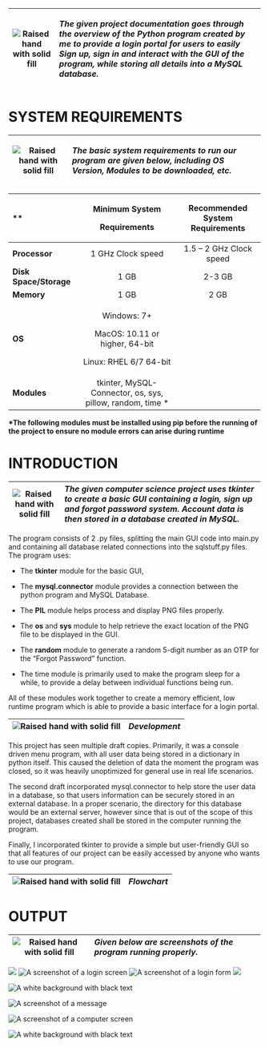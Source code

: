 

|![Raised hand with solid fill]|<p>*The given project documentation goes through the overview of the Python program created by me to provide a login portal for users to easily Sign up, sign in and interact with the GUI of the program, while storing all details into a MySQL database.* </p><p></p>|
| - | :- |

# **SYSTEM REQUIREMENTS**

|![Raised hand with solid fill]|<p>*The basic system requirements to run our program are given below, including OS Version, Modules to be downloaded, etc.* </p><p></p>|
| :-: | :- |

|**	|<p>**Minimum System**</p><p>**Requirements**</p>|**Recommended System Requirements**|
| :- | :-: | :-: |
|**Processor**|1 GHz Clock speed|1\.5 – 2 GHz Clock speed|
|**Disk Space/Storage**|1 GB|2-3 GB|
|**Memory**|1 GB|2 GB|
|**OS**|<p>Windows: 7+</p><p>MacOS: 10.11 or higher, 64-bit</p><p>Linux: RHEL 6/7 64-bit</p>||
|**Modules**|tkinter, MySQL-Connector, os, sys, pillow, random, time \*||

**\*The following modules must be installed using pip before the running of the project to ensure no module errors can arise during runtime**
# **INTRODUCTION**

|![Raised hand with solid fill]|*The given computer science project uses tkinter to create a basic GUI containing a login, sign up and forgot password system. Account data is then stored in a database created in MySQL.*|
| :-: | :- |

The program consists of 2 .py files, splitting the main GUI code into main.py and containing all database related connections into the sqlstuff.py files. The program uses:

- The **tkinter** module for the basic GUI, 

- The **mysql.connector** module provides a connection between the python program and MySQL Database. 

- The **PIL** module helps process and display PNG files properly.

- The **os** and **sys** module to help retrieve the exact location of the PNG file to be displayed in the GUI.

- The **random** module to generate a random 5-digit number as an OTP for the “Forgot Password” function. 

- The time module is primarily used to make the program sleep for a while, to provide a delay between individual functions being run. 

All of these modules work together to create a memory efficient, low runtime program which is able to provide a basic interface for a login portal. 


|![Raised hand with solid fill]|*Development*|
| :-: | :- |

This project has seen multiple draft copies. Primarily, it was a console driven menu program, with all user data being stored in a dictionary in python itself. This caused the deletion of data the moment the program was closed, so it was heavily unoptimized for general use in real life scenarios. 

The second draft incorporated mysql.connector to help store the user data in a database, so that users information can be securely stored in an external database. In a proper scenario, the directory for this database would be an external server, however since that is out of the scope of this project, databases created shall be stored in the computer running the program. 

Finally, I incorporated tkinter to provide a simple but user-friendly GUI so that all features of our project can be easily accessed by anyone who wants to use our program. 

|![Raised hand with solid fill]|*Flowchart*|
| :-: | :- |

# **OUTPUT**
|![Raised hand with solid fill]|*Given below are screenshots of the program running properly.* |
| :-: | :- |
![](Aspose.Words.5f9428f4-9848-452a-8362-ed691ebbebf9.003.png)
![A screenshot of a login screen](Aspose.Words.5f9428f4-9848-452a-8362-ed691ebbebf9.004.png)
![A screenshot of a login form](Aspose.Words.5f9428f4-9848-452a-8362-ed691ebbebf9.005.png)
![](Aspose.Words.5f9428f4-9848-452a-8362-ed691ebbebf9.006.png)


![A white background with black text](Aspose.Words.5f9428f4-9848-452a-8362-ed691ebbebf9.007.png)





![A screenshot of a message](Aspose.Words.5f9428f4-9848-452a-8362-ed691ebbebf9.008.png)	




![A screenshot of a computer screen](Aspose.Words.5f9428f4-9848-452a-8362-ed691ebbebf9.009.png)





![A white background with black text](Aspose.Words.5f9428f4-9848-452a-8362-ed691ebbebf9.010.png)




[Raised hand with solid fill]: Aspose.Words.5f9428f4-9848-452a-8362-ed691ebbebf9.002.png
